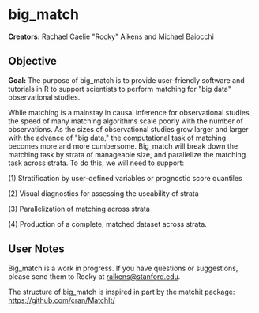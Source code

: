 # big_match
**Creators:** Rachael Caelie "Rocky" Aikens and Michael Baiocchi

## Objective
**Goal:** The purpose of big_match is to provide user-friendly software and tutorials in R to support scientists to perform matching for "big data" observational studies. 

While matching is a mainstay in causal inference for observational studies, the speed of many matching algorithms scale poorly with the number of observations.  As the sizes of observational studies grow larger and larger with the advance of "big data," the computational task of matching becomes more and more cumbersome.  Big_match will break down the matching task by strata of manageable size, and parallelize the matching task across strata.  To do this, we will need to support:

(1) Stratification by user-defined variables or prognostic score quantiles

(2) Visual diagnostics for assessing the useability of strata

(3) Parallelization of matching across strata

(4) Production of a complete, matched dataset across strata.

## User Notes
 Big_match is a work in progress.  If you have questions or suggestions, please send them to Rocky at raikens@stanford.edu.
 
 The structure of big_match is inspired in part by the matchit package: https://github.com/cran/MatchIt/

